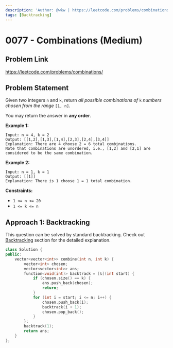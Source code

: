 ```yaml
---
description: 'Author: @wkw | https://leetcode.com/problems/combinations/'
tags: [Backtracking]
---
```


# 0077 - Combinations (Medium)

## Problem Link

https://leetcode.com/problems/combinations/

## Problem Statement

Given two integers `n` and `k`, return _all possible combinations of_ `k` _numbers chosen from the range_ `[1, n]`.

You may return the answer in **any order**.

**Example 1:**

```
Input: n = 4, k = 2
Output: [[1,2],[1,3],[1,4],[2,3],[2,4],[3,4]]
Explanation: There are 4 choose 2 = 6 total combinations.
Note that combinations are unordered, i.e., [1,2] and [2,1] are considered to be the same combination.
```

**Example 2:**

```
Input: n = 1, k = 1
Output: [[1]]
Explanation: There is 1 choose 1 = 1 total combination.
```

**Constraints:**

- `1 <= n <= 20`
- `1 <= k <= n`

## Approach 1: Backtracking

This question can be solved by standard backtracking. Check out [Backtracking](../../tutorials/basic-topics/backtracking) section for the detailed explanation.

<Tabs>
<TabItem value="cpp" label="C++">
<SolutionAuthor name="@wkw"/>

```cpp
class Solution {
public:
    vector<vector<int>> combine(int n, int k) {
        vector<int> chosen;
        vector<vector<int>> ans;
        function<void(int)> backtrack = [&](int start) {
            if (chosen.size() == k) {
                ans.push_back(chosen);
                return;
            }
            for (int i = start; i <= n; i++) {
                chosen.push_back(i);
                backtrack(i + 1);
                chosen.pop_back();
            }
        };
        backtrack(1);
        return ans;
    }
};
```

</TabItem>
</Tabs>
